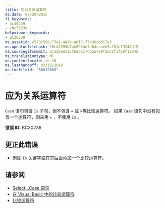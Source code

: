 ```yaml
---
title: 应为关系运算符
ms.date: 07/20/2015
f1_keywords:
- bc30239
- vbc30239
helpviewer_keywords:
- BC30239
ms.assetid: c5701568-77a1-441b-a0f7-f7b36cbd17e3
ms.openlocfilehash: 10cd2789b74e6924e7e04ceaeb5c181e79248d15
ms.sourcegitcommit: 5c1abeec15fbddcc7dbaa729fabc1f1f29f12045
ms.translationtype: MT
ms.contentlocale: zh-CN
ms.lasthandoff: 03/15/2019
ms.locfileid: "58019806"
---
```

# <a name="relational-operator-expected"></a>应为关系运算符
`Case` 语句包含 `Is` 子句，但不包含 `=` 或 `>`等比较运算符。 如果 `Case` 语句中没有包含一个运算符，则采用 `=` ，不使用 `Is` 。  
  
 **错误 ID:** BC30239  
  
## <a name="to-correct-this-error"></a>更正此错误  
  
-   删除 `Is` 关键字或在其后面添加一个比较运算符。  
  
## <a name="see-also"></a>请参阅

- [Select...Case 语句](../../visual-basic/language-reference/statements/select-case-statement.md)
- [在 Visual Basic 中的比较运算符](../../visual-basic/programming-guide/language-features/operators-and-expressions/comparison-operators.md)
- [比较运算符](../../visual-basic/language-reference/operators/comparison-operators.md)

